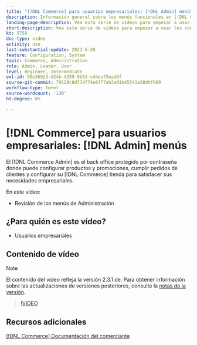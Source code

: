 ```yaml
---
title: "[!DNL Commerce] para usuarios empresariales: [!DNL Admin] menús"
description: Información general sobre los menús funcionales en [!DNL Commerce] Versión 2.3 [!DNL Admin].
landing-page-description: Vea esta serie de vídeos para empezar a usar los conceptos básicos de Adobe Commerce y trabajar en el administrador.
short-description: Vea esta serie de vídeos para empezar a usar los conceptos básicos de Adobe Commerce y trabajar en el administrador.
kt: 5758
doc-type: video
activity: use
last-substantial-update: 2023-5-28
feature: Configuration, System
topic: Commerce, Administration
role: Admin, Leader, User
level: Beginner, Intermediate
exl-id: 96e36923-d24b-4259-9b91-cd4ea73ead6f
source-git-commit: 79529c8d77df74e6f77ab3a01b45541a38dbf680
workflow-type: tm+mt
source-wordcount: '130'
ht-degree: 0%

---
```


# [!DNL Commerce] para usuarios empresariales: [!DNL Admin] menús

El [!DNL Commerce Admin] es el back office protegido por contraseña donde puede configurar productos y promociones, cumplir pedidos de clientes y configurar su [!DNL Commerce] tienda para satisfacer sus necesidades empresariales.

En este vídeo:

- Revisión de los menús de Administración

## ¿Para quién es este vídeo?

- Usuarios empresariales

## Contenido de vídeo

>[!NOTE]
>
>El contenido del vídeo refleja la versión 2.3.1 de. Para obtener información sobre las actualizaciones de versiones posteriores, consulte la [notas de la versión](https://experienceleague.adobe.com/docs/commerce-operations/release/notes/overview.html).

>[!VIDEO](https://video.tv.adobe.com/v/35942?quality=12&learn=on)

## Recursos adicionales

[[!DNL Commerce] Documentación del comerciante](https://experienceleague.adobe.com/docs/commerce-admin/user-guides/home.html)
